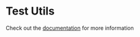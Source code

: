 # Test Utils

Check out the [documentation](https://docs.commercetools.com/merchant-center-customizations/development/testing#test-utils-for-applicationshell) for more information
